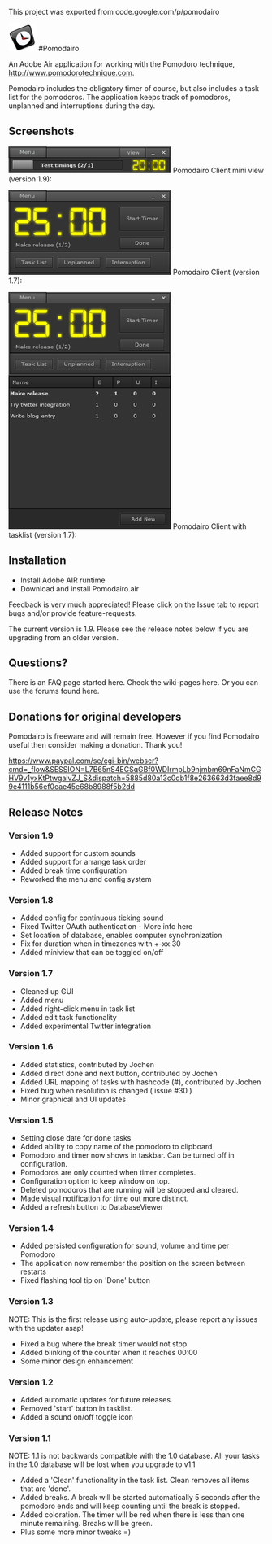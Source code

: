 This project was exported from code.google.com/p/pomodairo

![Pomodairo logo](logo.png)
#Pomodairo

An Adobe Air application for working with the Pomodoro technique, http://www.pomodorotechnique.com.

Pomodairo includes the obligatory timer of course, but also includes a task list for the pomodoros. The application keeps track of pomodoros, unplanned and interruptions during the day.

## Screenshots

![Mini mode](pomodairo_mini.png)
Pomodairo Client mini view (version 1.9):

![Standard view](pomodairo.png)
Pomodairo Client (version 1.7):

![Tasklist](pomodairo_tasklist.png)
Pomodairo Client with tasklist (version 1.7): 


## Installation

*  Install Adobe AIR runtime
* Download and install Pomodairo.air

Feedback is very much appreciated! Please click on the Issue tab to report bugs and/or provide feature-requests.

The current version is 1.9. Please see the release notes below if you are upgrading from an older version.


## Questions?

There is an FAQ page started here. Check the wiki-pages here. Or you can use the forums found here.


## Donations for original developers

Pomodairo is freeware and will remain free. However if you find Pomodairo useful then consider making a donation. Thank you!

https://www.paypal.com/se/cgi-bin/webscr?cmd=_flow&SESSION=L7B65nS4ECSqGBf0WDIrmpLb9njmbm69nFaNmCGHV9v1yxKtPtwgaivZJ_S&dispatch=5885d80a13c0db1f8e263663d3faee8d99e4111b56ef0eae45e68b8988f5b2dd


## Release Notes

### Version 1.9

* Added support for custom sounds
* Added support for arrange task order
* Added break time configuration
* Reworked the menu and config system 

### Version 1.8

* Added config for continuous ticking sound
* Fixed Twitter OAuth authentication - More info here
* Set location of database, enables computer synchronization
* Fix for duration when in timezones with +-xx:30
* Added miniview that can be toggled on/off 

### Version 1.7

* Cleaned up GUI
* Added menu
* Added right-click menu in task list
* Added edit task functionality
* Added experimental Twitter integration 

### Version 1.6

* Added statistics, contributed by Jochen
* Added direct done and next button, contributed by Jochen
* Added URL mapping of tasks with hashcode (#), contributed by Jochen
* Fixed bug when resolution is changed ( issue #30 )
* Minor graphical and UI updates 

### Version 1.5

* Setting close date for done tasks
* Added ability to copy name of the pomodoro to clipboard
* Pomodoro and timer now shows in taskbar. Can be turned off in configuration.
* Pomodoros are only counted when timer completes.
* Configuration option to keep window on top.
* Deleted pomodoros that are running will be stopped and cleared.
* Made visual notification for time out more distinct.
* Added a refresh button to DatabaseViewer 

### Version 1.4

* Added persisted configuration for sound, volume and time per Pomodoro
* The application now remember the position on the screen between restarts
* Fixed flashing tool tip on 'Done' button 

### Version 1.3

NOTE: This is the first release using auto-update, please report any issues with the updater asap!

* Fixed a bug where the break timer would not stop
* Added blinking of the counter when it reaches 00:00
* Some minor design enhancement 

### Version 1.2

* Added automatic updates for future releases.
* Removed 'start' button in tasklist.
* Added a sound on/off toggle icon 

### Version 1.1

NOTE: 1.1 is not backwards compatible with the 1.0 database. All your tasks in the 1.0 database will be lost when you upgrade to v1.1

* Added a 'Clean' functionality in the task list. Clean removes all items that are 'done'.
* Added breaks. A break will be started automatically 5 seconds after the pomodoro ends and will keep counting until the break is stopped.
* Added coloration. The timer will be red when there is less than one minute remaining. Breaks will be green.
* Plus some more minor tweaks =) 
